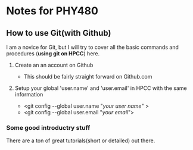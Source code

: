 # Notes for PHY480

## How to use Git(with Github)
I am a novice for Git, but I will try to cover all the basic commands and procedures (**using git on HPCC**) here.

1. Create an an account on Github
	- This should be fairly straight forward on Github.com

2. Setup your global 'user.name' and 'user.email' in HPCC with the same information
	-  <git config --global user.name "_your user name_" >
	-  <git config --global user.email "_your email_">


### Some good introductry stuff
There are a ton of great tutorials(short or detailed) out there.
